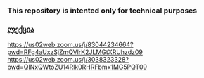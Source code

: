 ### This repository is intented only for technical purposes

### [ლექცია](https://meet.google.com/fsq-gmmg-xot)

https://us02web.zoom.us/j/83044234664?pwd=RFg4aUxzSjZmQVlrK2JLMGtXRUhzdz09<br/>
https://us02web.zoom.us/j/3038323328?pwd=QlNxQWtoZU14Rlk0RHRFbmx1MG5PQT09
